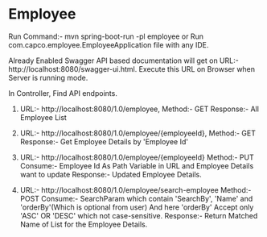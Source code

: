 # Employee
Run Command:- mvn spring-boot-run -pl employee or Run com.capco.employee.EmployeeApplication file with any IDE.

Already Enabled Swagger API based documentation will get on URL:- http://localhost:8080/swagger-ui.html. Execute this URL on Browser when Server is running mode.

In Controller, Find API endpoints.

1. URL:- http://localhost:8080/1.0/employee,  Method:- GET
    Response:- All Employee List
   
2. URL:- http://localhost:8080/1.0/employee/{employeeId}, Method:- GET
    Response:- Get Employee Details by 'Employee Id'
   
3. URL:- http://localhost:8080/1.0/employee/{employeeId} Method:- PUT
    Consume:- Employee Id As Path Variable in URL and Employee Details want to update
    Response:- Updated Employee Details.
   
4. URL:- http://localhost:8080/1.0/employee/search-employee Method:- POST
    Consume:- SearchParam which contain 'SearchBy', 'Name' and 'orderBy'(Which is optional from user)
    And here 'orderBy' Accept only 'ASC' OR 'DESC' which not case-sensitive.
    Response:- Return Matched Name of List for the Employee Details. 